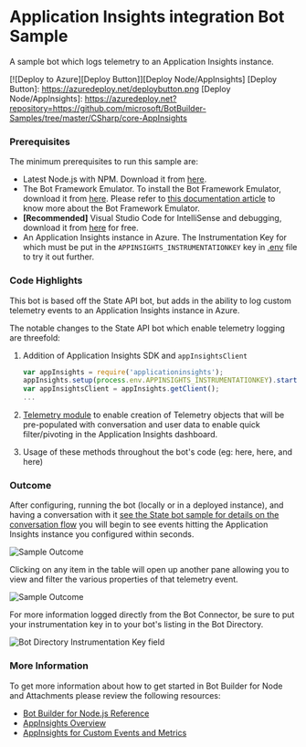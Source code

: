 # Application Insights integration Bot Sample
A sample bot which logs telemetry to an Application Insights instance.

[![Deploy to Azure][Deploy Button]][Deploy Node/AppInsights]
[Deploy Button]: https://azuredeploy.net/deploybutton.png
[Deploy Node/AppInsights]: https://azuredeploy.net?repository=https://github.com/microsoft/BotBuilder-Samples/tree/master/CSharp/core-AppInsights

### Prerequisites

The minimum prerequisites to run this sample are:
* Latest Node.js with NPM. Download it from [here](https://nodejs.org/en/download/).
* The Bot Framework Emulator. To install the Bot Framework Emulator, download it from [here](https://emulator.botframework.com/). Please refer to [this documentation article](https://github.com/microsoft/botframework-emulator/wiki/Getting-Started) to know more about the Bot Framework Emulator.
* **[Recommended]** Visual Studio Code for IntelliSense and debugging, download it from [here](https://code.visualstudio.com/) for free.
* An Application Insights instance in Azure. The Instrumentation Key for which must be put in the `APPINSIGHTS_INSTRUMENTATIONKEY` key in [.env](.env) file to try it out further.

### Code Highlights

This bot is based off the State API bot, but adds in the ability to log custom telemetry events to an Application Insights instance in Azure.

The notable changes to the State API bot which enable telemetry logging are threefold:
1. Addition of Application Insights SDK and `appInsightsClient` 

    ````javascript
    var appInsights = require('applicationinsights');
    appInsights.setup(process.env.APPINSIGHTS_INSTRUMENTATIONKEY).start();
    var appInsightsClient = appInsights.getClient();
    ...
    ````

2. [Telemetry module](telemetry-module.js) to enable creation of Telemetry objects that will be pre-populated with conversation and user data to enable quick filter/pivoting in the Application Insights dashboard.
3. Usage of these methods throughout the bot's code (eg: here, here, and here)

### Outcome

After configuring, running the bot (locally or in a deployed instance), and having a conversation with it [see the State bot sample for details on the conversation flow](../core-State) you will begin to see events hitting the Application Insights instance you configured within seconds.

![Sample Outcome](images/outcome-2.png)

Clicking on any item in the table will open up another pane allowing you to view and filter the various properties of that telemetry event.

![Sample Outcome](images/outcome-3.png)

For more information logged directly from the Bot Connector, be sure to put your instrumentation key in to your bot's listing in the Bot Directory.

![Bot Directory Instrumentation Key field](images/botdirfield.png)

### More Information

To get more information about how to get started in Bot Builder for Node and Attachments please review the following resources:
* [Bot Builder for Node.js Reference](https://docs.botframework.com/en-us/node/builder/overview/#navtitle)
* [AppInsights Overview](https://docs.microsoft.com/en-us/azure/application-insights/app-insights-overview)
* [AppInsights for Custom Events and Metrics](https://docs.microsoft.com/en-us/azure/application-insights/app-insights-api-custom-events-metrics)